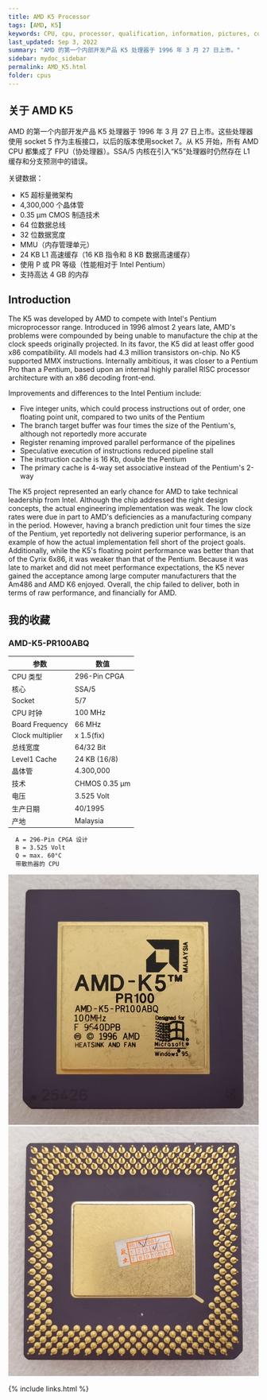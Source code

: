 ```yaml
---
title: AMD K5 Processor
tags: [AMD, K5]
keywords: CPU, cpu, processor, qualification, information, pictures, core, frequency, chip packaging, packaging, cpu info, x86, collection, amd, cyrix, harris, ibm, idt, iit, intel, motorola, nec, sgs, sgs-thomson, siemens, ST, signetics, mhs, ti, texas instruments, ulsi, umc, weitek, zilog, 808x, 8085, 8088, 8086, 80188, 80186, 80286, 286, 80386, 386, i386, Am386, 386sx, 386dx, 486, i486, 586, 486sx, 486dx, overdrive, 487, pentium, 586, 5x86, 386dlc, 386slc, 486dx2, mmx, ppro, pentium-pro, pro, athlon, duron, z80, dirk oppelt, dirk, oppelt, engineering, sample, samples
last_updated: Sep 3, 2022
summary: "AMD 的第一个内部开发产品 K5 处理器于 1996 年 3 月 27 日上市。"
sidebar: mydoc_sidebar
permalink: AMD_K5.html
folder: cpus
---
```


## 关于 AMD K5

AMD 的第一个内部开发产品 K5 处理器于 1996 年 3 月 27 日上市。这些处理器使用 socket 5 作为主板接口，以后的版本使用socket 7。从 K5 开始，所有 AMD CPU 都集成了 FPU（协处理器）。SSA/5 内核在引入“K5”处理器时仍然存在 L1 缓存和分支预测中的错误。

关键数据：

- K5 超标量微架构
- 4,300,000 个晶体管
- 0.35 µm CMOS 制造技术
- 64 位数据总线
- 32 位数据宽度
- MMU（内存管理单元）
- 24 KB L1 高速缓存（16 KB 指令和 8 KB 数据高速缓存）
- 使用 P 或 PR 等级（性能相对于 Intel Pentium）
- 支持高达 4 GB 的内存

## Introduction

The K5 was developed by AMD to compete with Intel's Pentium microprocessor range. Introduced in 1996 almost 2 years late, AMD's problems were compounded by being unable to manufacture the chip at the clock speeds originally projected. In its favor, the K5 did at least offer good x86 compatibility. All models had 4.3 million transistors on-chip. No K5 supported MMX instructions. Internally ambitious, it was closer to a Pentium Pro than a Pentium, based upon an internal highly parallel RISC processor architecture with an x86 decoding front-end.
 
Improvements and differences to the Intel Pentium include:

* Five integer units, which could process instructions out of order, one floating point unit, compared to two units of the Pentium
* The branch target buffer was four times the size of the Pentium's, although not reportedly more accurate
* Register renaming improved parallel performance of the pipelines
* Speculative execution of instructions reduced pipeline stall
* The instruction cache is 16 Kb, double the Pentium
* The primary cache is 4-way set associative instead of the Pentium's 2-way

The K5 project represented an early chance for AMD to take technical leadership from Intel. Although the chip addressed the right design concepts, the actual engineering implementation was weak. The low clock rates were due in part to AMD's deficiencies as a manufacturing company in the period. However, having a branch prediction unit four times the size of the Pentium, yet reportedly not delivering superior performance, is an example of how the actual implementation fell short of the project goals. Additionally, while the K5's floating point performance was better than that of the Cyrix 6x86, it was weaker than that of the Pentium. Because it was late to market and did not meet performance expectations, the K5 never gained the acceptance among large computer manufacturers that the Am486 and AMD K6 enjoyed. Overall, the chip failed to deliver, both in terms of raw performance, and financially for AMD.


## 我的收藏

### AMD-K5-PR100ABQ

| 参数 | 数值 |
| ------ | ------ |
| CPU 类型 | 296-Pin CPGA |
| 核心 | SSA/5 |
| Socket | 5/7 |
| CPU 时钟 | 100 MHz |
| Board Frequency | 66 MHz |
| Clock multiplier | x 1.5(fix) |
| 总线宽度 | 64/32 Bit |
| Level1 Cache | 24 KB (16/8) |
| 晶体管 | 4.300,000 |
| 技术 | CHMOS 0.35 µm |
| 电压 | 3.525 Volt |
| 生产日期 | 40/1995 |
| 产地 | Malaysia |

```
  A = 296-Pin CPGA 设计
  B = 3.525 Volt
  Q = max. 60°C
  带散热器的 CPU
```

![AMD-K5-PR100ABQ 正面](/images/cpus/AMD/AMD-K5-PR100ABQ_1.jpg)
![AMD-K5-PR100ABQ 反面](/images/cpus/AMD/AMD-K5-PR100ABQ_2.jpg)

{% include links.html %}

